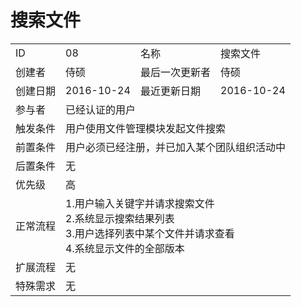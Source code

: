 # 搜索文件
<table>
<tbody>
<tr><td>ID</td><td>08</td><td>名称</td><td>搜索文件</td></tr>
<tr><td>创建者</td><td>侍硕</td><td>最后一次更新者</td><td>侍硕</td></tr>
<tr><td>创建日期</td><td>2016-10-24</td><td>最近更新日期</td><td>2016-10-24</td></tr>
<tr><td>参与者</td><td colspan="3">已经认证的用户</td></tr>
<tr><td>触发条件</td><td colspan="3">用户使用文件管理模块发起文件搜索</td></tr>
<tr><td>前置条件</td><td colspan="3">用户必须已经注册，并已加入某个团队组织活动中</td></tr>
<tr><td>后置条件</td><td colspan="3">无</td></tr>
<tr><td>优先级</td><td colspan="3">高</td></tr>
<tr><td>正常流程</td><td colspan="3">
1.用户输入关键字并请求搜索文件<br>
2.系统显示搜索结果列表<br>
3.用户选择列表中某个文件并请求查看<br>
4.系统显示文件的全部版本<br>
</td></tr>
<tr><td>扩展流程</td><td colspan="3">
无
</td></tr>
<tr><td>特殊需求</td><td colspan="3">
无
 </td></tr>
</tbody>
</table>
